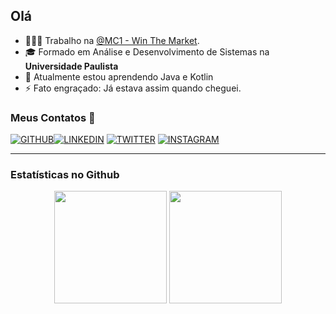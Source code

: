 ## Olá

- 👨🏽‍💻  Trabalho na [@MC1 - Win The Market](https://mc1global.com/).
- 🎓  Formado em Análise e Desenvolvimento de Sistemas na **Universidade Paulista**
- 🌱  Atualmente estou aprendendo Java e Kotlin
- ⚡  Fato engraçado: Já estava assim quando cheguei.  

### Meus Contatos 📝  

[![GITHUB](https://img.shields.io/badge/github-%2324292e.svg?&style=for-the-badge&logo=github&logoColor=white)](https://github.com/adrianoagripino)[![LINKEDIN](https://img.shields.io/badge/linkedin-%231E77B5.svg?&style=for-the-badge&logo=linkedin&logoColor=white)](https://www.linkedin.com/in/adrianoagripino) [![TWITTER](https://img.shields.io/badge/twitter-%2300acee.svg?&style=for-the-badge&logo=twitter&logoColor=white)](https://twitter.com/adrianobr__) [![INSTAGRAM](https://img.shields.io/badge/instagram-%23000000.svg?&style=for-the-badge&logo=instagram&logoColor=white)](https://www.instagram.com/adrianobr)

---

### Estatísticas no Github

<p align="center">

<img height="180em" src="https://github-readme-stats-eight-theta.vercel.app/api?username=adrianoagripino&show_icons=true&theme=dracula&include_all_commits=true&count_private=true" />
<img height="180em" src="https://github-readme-stats-eight-theta.vercel.app/api/top-langs/?username=adrianoagripino&layout=compact&langs_count=8&theme=dracula" />

</p>
